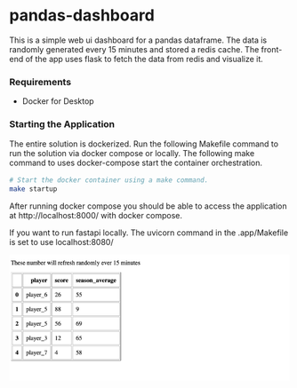 # pandas-dashboard

This is a simple web ui dashboard for a pandas dataframe. The data is randomly generated every 15 minutes and stored a redis cache. The front-end of the app uses flask to fetch the data from  redis and visualize it.

### Requirements

- Docker for Desktop


### Starting the Application

The entire solution is dockerized. Run the following Makefile command to run the solution via docker compose or locally. The following make command to uses docker-compose start the container orchestration.

```bash
# Start the docker container using a make command.
make startup
```

After running docker compose you should be able to access the application at http://localhost:8000/ with docker compose.

If you want to run fastapi locally. The uvicorn command in the .app/Makefile is set to use localhost:8080/

![](images/dashboard.png)